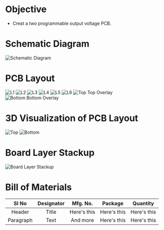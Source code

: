 # Objective
* Creat a two programmable output voltage PCB.

# Schematic Diagram
![Schematic Diagram](https://user-images.githubusercontent.com/40338644/119017550-c24ed780-b9b8-11eb-8b1b-a78696d69538.JPG)


# PCB Layout
![L1](https://user-images.githubusercontent.com/40338644/119017588-ce3a9980-b9b8-11eb-9851-e9ab9841b3f6.JPG)
![L2](https://user-images.githubusercontent.com/40338644/119017594-ced33000-b9b8-11eb-96cd-2147cb856801.JPG)
![L3](https://user-images.githubusercontent.com/40338644/119017596-cf6bc680-b9b8-11eb-919e-c2835ba8cdb0.JPG)
![L4](https://user-images.githubusercontent.com/40338644/119017600-d0045d00-b9b8-11eb-8fb6-29116936b6ad.JPG)
![L5](https://user-images.githubusercontent.com/40338644/119017603-d09cf380-b9b8-11eb-8ed3-69e751f64b17.JPG)
![L6](https://user-images.githubusercontent.com/40338644/119017609-d1358a00-b9b8-11eb-8435-fa0458bc2ccc.JPG)
![Top   Top Overlay](https://user-images.githubusercontent.com/40338644/119017645-d692d480-b9b8-11eb-8a61-87c43d67a6a3.JPG)
![Bottom   Bottom Overlay](https://user-images.githubusercontent.com/40338644/119017658-d98dc500-b9b8-11eb-88f7-d576abae5c32.JPG)


# 3D Visualization of PCB Layout
![Top](https://user-images.githubusercontent.com/40338644/119017684-e0b4d300-b9b8-11eb-946c-7dd53e511355.JPG)
![Bottom](https://user-images.githubusercontent.com/40338644/119017694-e3afc380-b9b8-11eb-831c-04000f03bef7.JPG)

# Board Layer Stackup
![Board Layer Stackup](https://user-images.githubusercontent.com/40338644/119018248-87996f00-b9b9-11eb-9ee8-a8814fd574dc.JPG)


# Bill of Materials
| Sl No      | Designator | Mfg. No.     |   Package   |   Quantity   |
|    :----:   |    :----:   |    :----:   |    :----:   |    :----:   |
| Header      | Title       | Here's this   | Here's this   | Here's this   |
| Paragraph   | Text        | And more      | Here's this   | Here's this   |

